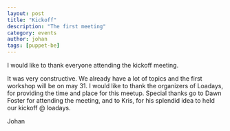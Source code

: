 ```yaml
---
layout: post
title: "Kickoff"
description: "The first meeting"
category: events
author: johan
tags: [puppet-be]
---
```

I would like to thank everyone attending the kickoff meeting.

It was very constructive. We already have a lot of topics and the first workshop will be on may 31. I would like to thank the organizers of Loadays, for providing the time and place for this meetup. Special thanks go to Dawn Foster for attending the meeting, and to Kris, for his splendid idea to held our kickoff @ loadays.

Johan
